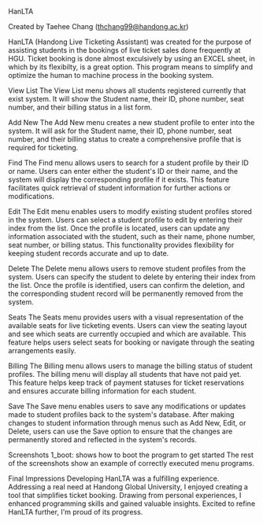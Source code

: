HanLTA

Created by Taehee Chang (thchang99@handong.ac.kr)


HanLTA (Handong Live Ticketing Assistant) was created for the purpose of assisting students in the bookings of live ticket sales done frequently at HGU. Ticket booking is done almost exculsively by using an EXCEL sheet, in which by its flexibilty, is a great option. This program means to simplify and optimize the human to machine process in the booking system.

View List
The View List menu shows all students registered currently that exist system. It will show the Student name, their ID, phone number, seat number, and their billing status in a list form. 

Add New
The Add New menu creates a new student profile to enter into the system. It will ask for the Student name, their ID, phone number, seat number, and their billing status to create a comprehensive profile that is required for ticketing.

Find
The Find menu allows users to search for a student profile by their ID or name. Users can enter either the student's ID or their name, and the system will display the corresponding profile if it exists. This feature facilitates quick retrieval of student information for further actions or modifications.

Edit
The Edit menu enables users to modify existing student profiles stored in the system. Users can select a student profile to edit by entering their index from the list. Once the profile is located, users can update any information associated with the student, such as their name, phone number, seat number, or billing status. This functionality provides flexibility for keeping student records accurate and up to date.

Delete
The Delete menu allows users to remove student profiles from the system. Users can specify the student to delete by entering their index from the list. Once the profile is identified, users can confirm the deletion, and the corresponding student record will be permanently removed from the system. 

Seats
The Seats menu provides users with a visual representation of the available seats for live ticketing events. Users can view the seating layout and see which seats are currently occupied and which are available. This feature helps users select seats for booking or navigate through the seating arrangements easily.

Billing
The Billing menu allows users to manage the billing status of student profiles. The billing menu will display all students that have not paid yet. This feature helps keep track of payment statuses for ticket reservations and ensures accurate billing information for each student.

Save
The Save menu enables users to save any modifications or updates made to student profiles back to the system's database. After making changes to student information through menus such as Add New, Edit, or Delete, users can use the Save option to ensure that the changes are permanently stored and reflected in the system's records. 


Screenshots
1_boot: shows how to boot the program to get started
The rest of the screenshots show an example of correctly executed menu programs.

Final Impressions
Developing HanLTA was a fulfilling experience. Addressing a real need at Handong Global University, I enjoyed creating a tool that simplifies ticket booking. Drawing from personal experiences, I enhanced programming skills and gained valuable insights. Excited to refine HanLTA further, I'm proud of its progress.